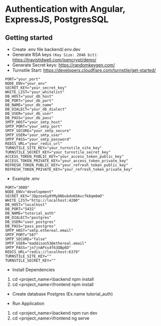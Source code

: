 # Authentication with Angular, ExpressJS, PostgresSQL

## Getting started

- Create .env file backend/.env.dev
- Generate RSA keys `(Key Size: 2048 bit)`: https://travistidwell.com/jsencrypt/demo/
- Generate Secret keys: https://randomkeygen.com/
- Turnstile Start: https://developers.cloudflare.com/turnstile/get-started/

```
PORT="your_port"
NODE_ENV="your_env"
SECRET_KEY="your_secret_key"
WHITE_LIST="your_whitelist"
DB_HOST="your_db_host"
DB_PORT="your_db_port"
DB_NAME="your_db_name"
DB_DIALECT="your_db_dialect"
DB_USER="your_db_user"
DB_PASS="your_db_pass"
SMTP_HOST="your_smtp_host"
SMTP_PORT="your_smtp_port"
SMTP_SECURE="your_smtp_secure"
SMTP_USER="your_smtp_user"
SMTP_PASS="your_smtp_password"
REDIS_URL="your_redis_url"
TURNSTILE_SITE_KEY="your_turnstile_site_key"
TURNSTILE_SECRET_KEY="your_turnstile_secret_key"
ACCESS_TOKEN_PUBLIC_KEY="your_access_token_public_key"
ACCESS_TOKEN_PRIVATE_KEY="your_access_token_private_key"
REFRESH_TOKEN_PUBLIC_KEY="your_refresh_token_public_key"
REFRESH_TOKEN_PRIVATE_KEY="your_refresh_token_private_key"
```

- Example .env

```
PORT="3000"
NODE_ENV="development"
SECRET_KEY="JQpzoxGy0YMy8NbubdoH3Avcfk8qm8mO"
WHITE_LIST="http://localhost:4200"
DB_HOST="localhost"
DB_PORT="5432"
DB_NAME="tutorial_auth"
DB_DIALECT="postgres"
DB_USER="user_postgres"
DB_PASS="pass_postgres"
SMTP_HOST="smtp.ethereal.email"
SMTP_PORT="587"
SMTP_SECURE="false"
SMTP_USER="maddison53@ethereal.email"
SMTP_PASS="jn7jnAPss4f63QBp6D"
REDIS_URL="redis://localhost:6379"
TURNSTILE_SITE_KEY=""
TURNSTILE_SECRET_KEY=""
```

- Install Dependencies

1. cd <project_name>\backend npm install
2. cd <project_name>\frontend npm install

- Create database Postgres (Ex.name tutorial_auth)

- Run Application

1. cd <project_name>\backend npm run dev
2. cd <project_name>\frontend ng serve
